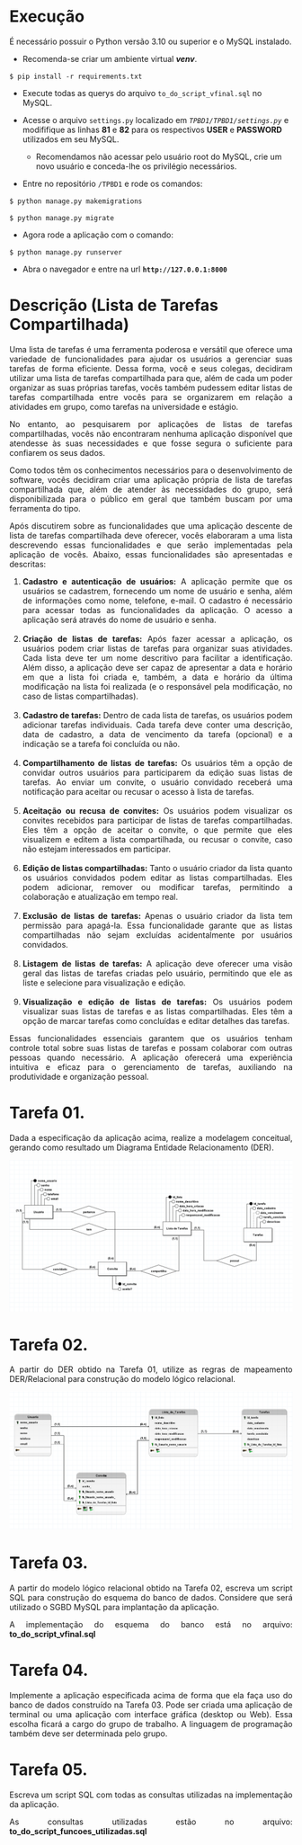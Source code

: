 # Execução 

É necessário possuir o Python versão 3.10 ou superior e o MySQL instalado.

* Recomenda-se criar um ambiente virtual ***venv***.

````
$ pip install -r requirements.txt
````

* Execute todas as querys do arquivo ```to_do_script_vfinal.sql``` no MySQL.

* Acesse o arquivo ```settings.py``` localizado em *```TPBD1/TPBD1/settings.py```* e modififique as linhas **81** e **82** para os respectivos **USER** e **PASSWORD** utilizados em seu MySQL.
    *  Recomendamos não acessar pelo usuário root do MySQL, crie um novo usuário e conceda-lhe os privilégio necessários.

* Entre no repositório ```/TPBD1``` e rode os comandos: 
````
$ python manage.py makemigrations
````

````
$ python manage.py migrate
````

* Agora rode a aplicação com o comando:
````
$ python manage.py runserver
````

* Abra o navegador e entre na url **```http://127.0.0.1:8000```**

# Descrição (Lista de Tarefas Compartilhada)
<p align="justify">
  Uma lista de tarefas é uma ferramenta poderosa e versátil que oferece uma variedade de funcionalidades para ajudar os usuários a gerenciar suas tarefas de forma eficiente. Dessa forma, você e seus colegas, decidiram utilizar uma lista de tarefas compartilhada para que, além de cada um poder organizar as suas próprias tarefas, vocês também pudessem editar listas de tarefas compartilhada entre vocês para se organizarem em relação a atividades em grupo, como tarefas na universidade e estágio.
</p>
<p align="justify">
  No entanto, ao pesquisarem por aplicações de listas de tarefas compartilhadas, vocês não encontraram nenhuma aplicação disponível que atendesse às suas necessidades e que fosse segura o suficiente para confiarem os seus dados.
</p>
<p align="justify">
  Como todos têm os conhecimentos necessários para o desenvolvimento de software, vocês decidiram criar uma aplicação própria de lista de tarefas compartilhada que, além de atender às necessidades do grupo, será disponibilizada para o público em geral que também buscam por uma ferramenta do tipo.
</p>
<p align="justify">
  Após discutirem sobre as funcionalidades que uma aplicação descente de lista de tarefas compartilhada deve oferecer, vocês elaboraram a uma lista descrevendo essas funcionalidades e que serão implementadas pela aplicação de vocês. Abaixo, essas funcionalidades são apresentadas e descritas:
</p>
<p>
 <ol>
   <li align="justify"><b>Cadastro e autenticação de usuários:</b> A aplicação permite que os usuários se cadastrem, fornecendo um nome de usuário e senha, além de informações como nome, telefone, e-mail. O cadastro é necessário para acessar todas as funcionalidades da aplicação. O acesso a aplicação será através do nome de usuário e senha.</li><br>
   <li align="justify"><b>Criação de listas de tarefas:</b> Após fazer acessar a aplicação, os usuários podem criar listas de tarefas para organizar suas atividades. Cada lista deve ter um nome descritivo para facilitar a identificação. Além disso, a aplicação deve ser capaz de apresentar a data e horário em que a lista foi criada e, também, a data e horário da última modificação na lista foi realizada (e o responsável pela modificação, no caso de listas compartilhadas).</li><br>
   <li align="justify"><b>Cadastro de tarefas:</b> Dentro de cada lista de tarefas, os usuários podem adicionar tarefas individuais. Cada tarefa deve conter uma descrição, data de cadastro, a data de vencimento da tarefa (opcional) e a indicação se a tarefa foi concluída ou não.</li><br>
   <li align="justify"><b>Compartilhamento de listas de tarefas:</b> Os usuários têm a opção de convidar outros usuários para participarem da edição suas listas de tarefas. Ao enviar um convite, o usuário convidado receberá uma notificação para aceitar ou recusar o acesso à lista de tarefas.</li><br>
   <li align="justify"><b>Aceitação ou recusa de convites:</b> Os usuários podem visualizar os convites recebidos para participar de listas de tarefas compartilhadas. Eles têm a opção de aceitar o convite, o que permite que eles visualizem e editem a lista compartilhada, ou recusar o convite, caso não estejam interessados em participar.</li><br> 
   <li align="justify"><b>Edição de listas compartilhadas:</b> Tanto o usuário criador da lista quanto os usuários convidados podem editar as listas compartilhadas. Eles podem adicionar, remover ou modificar tarefas, permitindo a colaboração e atualização em tempo real.</li><br>
   <li align="justify"><b>Exclusão de listas de tarefas:</b> Apenas o usuário criador da lista tem permissão para apagá-la. Essa funcionalidade garante que as listas compartilhadas não sejam excluídas acidentalmente por usuários
convidados.</li><br>
   <li align="justify"><b>Listagem de listas de tarefas:</b> A aplicação deve oferecer uma visão geral das listas de tarefas criadas pelo usuário, permitindo que ele as liste e selecione para visualização e edição.</li><br>
   <li align="justify"><b>Visualização e edição de listas de tarefas:</b> Os usuários podem visualizar suas listas de tarefas e as listas compartilhadas. Eles têm a opção de marcar tarefas como concluídas e editar detalhes das tarefas.</li>
 </ol>
</p>
<p align="justify">
  Essas funcionalidades essenciais garantem que os usuários tenham controle total sobre suas listas de tarefas e possam colaborar com outras pessoas quando necessário. A aplicação oferecerá uma experiência intuitiva e eficaz para o gerenciamento de tarefas, auxiliando na produtividade e organização pessoal.
</p>

# Tarefa 01.
<p align="justify">
  Dada a especificação da aplicação acima, realize a modelagem conceitual, gerando como resultado um Diagrama Entidade Relacionamento (DER).
</p>
<p align="center">
  <img src="imgs/DER.png">
</p>

# Tarefa 02.
<p align="justify">
  A partir do DER obtido na Tarefa 01, utilize as regras de mapeamento DER/Relacional para construção do modelo lógico relacional.
</p>
<p align="center">
  <img src="imgs/logico.png">
</p>

# Tarefa 03.
<p align="justify">
  A partir do modelo lógico relacional obtido na Tarefa 02, escreva um script SQL para construção do esquema do banco de dados. Considere que será utilizado o SGBD MySQL para implantação da aplicação.
</p>
<p align="justify">
  A implementação do esquema do banco está no arquivo: <b>to_do_script_vfinal.sql</b> 
</p>

# Tarefa 04.
<p align="justify">
  Implemente a aplicação especificada acima de forma que ela faça uso do banco de dados construído na Tarefa 03. Pode ser criada uma aplicação de terminal ou uma aplicação com interface gráfica (desktop ou Web). Essa escolha ficará a cargo do grupo de trabalho. A linguagem de programação também deve ser determinada pelo grupo.
</p>

# Tarefa 05.
<p align="justify">
  Escreva um script SQL com todas as consultas utilizadas na implementação da aplicação.
</p>
<p align="justify">
  As consultas utilizadas estão no arquivo: <b>to_do_script_funcoes_utilizadas.sql</b> 
</p>


